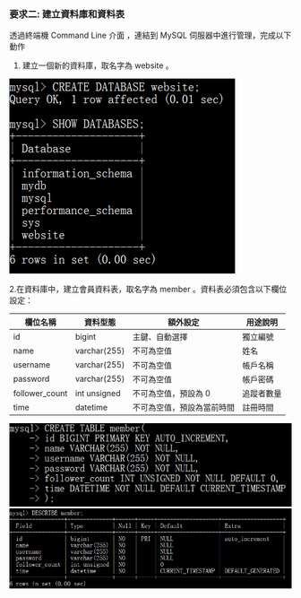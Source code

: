 ### 要求二: 建立資料庫和資料表
透過終端機 Command Line 介⾯ ，連結到 MySQL 伺服器中進⾏管理，完成以下動作
1. 建立⼀個新的資料庫，取名字為 website 。

  ![Test Image](picture/task2-1.png)

2.在資料庫中，建立會員資料表，取名字為 member 。資料表必須包含以下欄位設定：

  | 欄位名稱 | 資料型態 | 額外設定 | 用途說明 |
  | -------- | -------- | -------- | --------|
  | id | bigint  | 主鍵、自動選擇  | 獨立編號 |
  | name | varchar(255)  | 不可為空值  | 姓名 |
  | username | varchar(255)  | 不可為空值  | 帳戶名稱 |
  | password  | varchar(255)  | 不可為空值  | 帳戶密碼 |
  | follower_count  | int unsigned  | 不可為空值，預設為 0  | 追蹤者數量 |
  | time  | datetime  | 不可為空值，預設為當前時間  | 註冊時間 |

  ![Test Image](picture/task2-2.png)
  ![Test Image](picture/task2-3.png)
  
